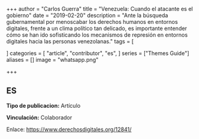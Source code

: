 +++
author = "Carlos Guerra"
title = "Venezuela: Cuando el atacante es el gobierno"
date = "2019-02-20"
description = "Ante la búsqueda gubernamental por menoscabar los derechos humanos en entornos digitales, frente a un clima político tan delicado, es importante entender cómo se han ido sofisticando los mecanismos de represión en entornos digitales hacia las personas venezolanas."
tags = [

]
categories = [
    "article",
    "contributor",
    "es",
]
series = ["Themes Guide"]
aliases = []
image = "whatsapp.png"

+++

## ES
**Tipo de publicacion:** Artículo

**Vinculación:** Colaborador

Enlace: <a href="https://www.derechosdigitales.org/12841/" target="_blank">https://www.derechosdigitales.org/12841/</a>
